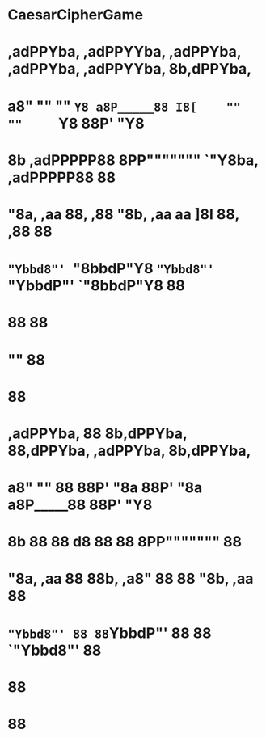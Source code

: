 # CaesarCipherGame

           
#  ,adPPYba, ,adPPYYba,  ,adPPYba, ,adPPYba, ,adPPYYba, 8b,dPPYba,  
# a8"     "" ""     `Y8 a8P_____88 I8[    "" ""     `Y8 88P'   "Y8  
# 8b         ,adPPPPP88 8PP"""""""  `"Y8ba,  ,adPPPPP88 88          
# "8a,   ,aa 88,    ,88 "8b,   ,aa aa    ]8I 88,    ,88 88          
#  `"Ybbd8"' `"8bbdP"Y8  `"Ybbd8"' `"YbbdP"' `"8bbdP"Y8 88   
#             88             88                                 
#            ""             88                                 
#                           88                                 
#  ,adPPYba, 88 8b,dPPYba,  88,dPPYba,   ,adPPYba, 8b,dPPYba,  
# a8"     "" 88 88P'    "8a 88P'    "8a a8P_____88 88P'   "Y8  
# 8b         88 88       d8 88       88 8PP""""""" 88          
# "8a,   ,aa 88 88b,   ,a8" 88       88 "8b,   ,aa 88          
#  `"Ybbd8"' 88 88`YbbdP"'  88       88  `"Ybbd8"' 88          
#               88                                             
#               88           
# 
